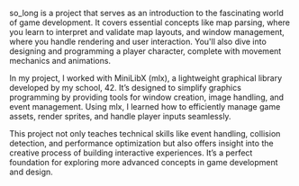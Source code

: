 
so_long is a project that serves as an introduction to the fascinating world of game development. It covers essential concepts like map parsing, where you learn to interpret and validate map layouts, and window management, where you handle rendering and user interaction. You'll also dive into designing and programming a player character, complete with movement mechanics and animations.

In my project, I worked with MiniLibX (mlx), a lightweight graphical library developed by my school, 42. It’s designed to simplify graphics programming by providing tools for window creation, image handling, and event management. Using mlx, I learned how to efficiently manage game assets, render sprites, and handle player inputs seamlessly.

This project not only teaches technical skills like event handling, collision detection, and performance optimization but also offers insight into the creative process of building interactive experiences. It’s a perfect foundation for exploring more advanced concepts in game development and design.
